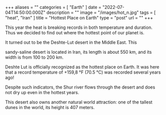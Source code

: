 +++
aliases = ""
categories = [ "Earth" ]
date = "2022-07-04T14:50:00.000Z"
description = ""
image = "/images/hot_n.jpg"
tags = [ "heat", "Iran" ]
title = "Hottest Place on Earth"
type = "post"
url = ""
+++


This year the heat is breaking records in both temperature and duration. Thus we decided to find out where the hottest point of our planet is.

It turned out to be the Deshte-Lut desert in the Middle East. This

sandy-saline desert is located in Iran, its length is about 550 km, and its width is from 100 to 200 km.

Deshte Lut is officially recognized as the hottest place on Earth. It was here that a record temperature of +159,8 °F (70.5 °C) was recorded several years ago!

Despite such indicators, the Shur river flows through the desert and does not dry up even in the hottest years.

This desert also owns another natural world attraction: one of the tallest dunes in the world, its height is 407 meters.
